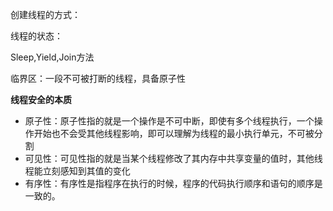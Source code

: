 创建线程的方式：

线程的状态：

Sleep,Yield,Join方法

临界区：一段不可被打断的线程，具备原子性

**线程安全的本质**
- 原子性：原子性指的就是一个操作是不可中断，即使有多个线程执行，一个操作开始也不会受其他线程影响，即可以理解为线程的最小执行单元，不可被分割
- 可见性：可见性指的就是当某个线程修改了其内存中共享变量的值时，其他线程能立刻感知到其值的变化
- 有序性：有序性是指程序在执行的时候，程序的代码执行顺序和语句的顺序是一致的。